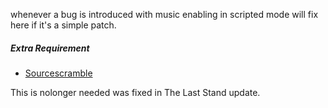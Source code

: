 whenever a bug is introduced with music enabling in scripted mode will fix here if it's a simple patch.

 ##### Extra Requirement
 - [Sourcescramble](https://forums.alliedmods.net/showpost.php?p=2657347&postcount=1)
 
 This is nolonger needed was fixed in The Last Stand update.